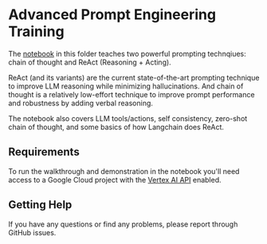 # Advanced Prompt Engineering Training

The [notebook](./cot_react.ipynb) in this folder teaches two powerful prompting technqiues: chain of thought and ReAct (Reasoning + Acting).

ReAct (and its variants) are the current state-of-the-art prompting technique to improve LLM reasoning while minimizing hallucinations. And chain of thought is a relatively low-effort technique to improve prompt performance and robustness by adding verbal reasoning.

The notebook also covers LLM tools/actions, self consistency, zero-shot chain of thought, and some basics of how Langchain does ReAct.

## Requirements

To run the walkthrough and demonstration in the notebook you'll need access to a Google Cloud project with the [Vertex AI API](https://console.cloud.google.com/apis/library/aiplatform.googleapis.com) enabled.

## Getting Help

If you have any questions or find any problems, please report through GitHub issues.
